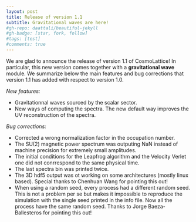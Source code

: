 ```yaml
---
layout: post
title: Release of version 1.1
subtitle: Gravitational waves are here!
#gh-repo: daattali/beautiful-jekyll
#gh-badge: [star, fork, follow]
#tags: [test]
#comments: true
---
```


We are glad to announce the release of version 1.1 of CosmoLattice! In particular, this new version comes together with a **gravitational wave** module. We summarize below the main features and bug corrections that
version 1.1 has added with respect to version 1.0.

*New features:*
- Gravitationnal waves sourced by the scalar sector.
- New ways of computing the spectra. The new default way
improves the UV reconstruction of the spectra.

*Bug corrections:*
- Corrected a wrong normalization factor in the occupation number.
- The SU(2) magnetic power spectrum was outputing NaN  instead of machine precision for extremely small amplitudes.
- The initial conditions for the Leapfrog algorithm and the Velocity Verlet one did not conrrespond to the same physical time.
- The last spectra bin was printed twice.
- The 3D hdf5 output was ot working on some architectures (mostly linux based). Special thanks to Chenhuan Wang for pointing this out!
- When using a random seed, every process had a different random seed. This is not a problem per se but makes it impossible to reproduce the simulation with the single seed printed in the info file. Now all the process have the same random seed. Thanks to Jorge Baeza-Ballesteros for pointing this out!
